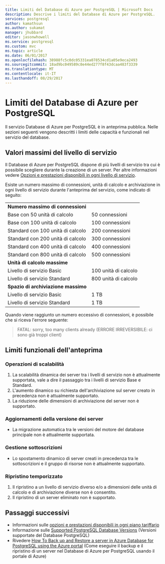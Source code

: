 ```yaml
---
title: Limiti del Database di Azure per PostgreSQL | Microsoft Docs
description: Descrive i limiti del Database di Azure per PostgreSQL.
services: postgresql
author: kamathsun
ms.author: sukamat
manager: jhubbard
editor: jasonwhowell
ms.service: postgresql
ms.custom: mvc
ms.topic: article
ms.date: 06/01/2017
ms.openlocfilehash: 38988fc5c0dc05331ea078534cd1a05e9eca2493
ms.sourcegitcommit: 18ad9bc049589c8e44ed277f8f43dcaa483f3339
ms.translationtype: MT
ms.contentlocale: it-IT
ms.lasthandoff: 08/29/2017
---
```

# <a name="limitations-in-azure-database-for-postgresql"></a>Limiti del Database di Azure per PostgreSQL
Il servizio Database di Azure per PostgreSQL è in anteprima pubblica. Nelle sezioni seguenti vengono descritti i limiti delle capacità e funzionali nel servizio del database.

## <a name="service-tier-maximums"></a>Valori massimi del livello di servizio
Il Database di Azure per PostgreSQL dispone di più livelli di servizio tra cui è possibile scegliere durante la creazione di un server. Per altre informazioni vedere [Opzioni e prestazioni disponibili in ogni livello di servizio](concepts-service-tiers.md).  

Esiste un numero massimo di connessioni, unità di calcolo e archiviazione in ogni livello di servizio durante l'anteprima del servizio, come indicato di seguito: 

|                            |                   |
| :------------------------- | :---------------- |
| **Numero massimo di connessioni**        |                   |
| Base con 50 unità di calcolo     | 50 connessioni    |
| Base con 100 unità di calcolo    | 100 connessioni   |
| Standard con 100 unità di calcolo | 200 connessioni   |
| Standard con 200 unità di calcolo | 300 connessioni   |
| Standard con 400 unità di calcolo | 400 connessioni   |
| Standard con 800 unità di calcolo | 500 connessioni   |
| **Unità di calcolo massime**      |                   |
| Livello di servizio Basic         | 100 unità di calcolo |
| Livello di servizio Standard      | 800 unità di calcolo |
| **Spazio di archiviazione massimo**            |                   |
| Livello di servizio Basic         | 1 TB              |
| Livello di servizio Standard      | 1 TB              |

Quando viene raggiunto un numero eccessivo di connessioni, è possibile che si riceva l'errore seguente:
> FATAL: sorry, too many clients already (ERRORE IRREVERSIBILE: ci sono già troppi client)

## <a name="preview-functional-limitations"></a>Limiti funzionali dell'anteprima
### <a name="scale-operations"></a>Operazioni di scalabilità
1.  La scalabilità dinamica dei server tra i livelli di servizio non è attualmente supportata, vale a dire il passaggio tra i livelli di servizio Base e Standard.
2.  L'aumento dinamico su richiesta dell'archiviazione sul server creato in precedenza non è attualmente supportato.
3.  La riduzione delle dimensioni di archiviazione del server non è supportato.

### <a name="server-version-upgrades"></a>Aggiornamenti della versione dei server
- La migrazione automatica tra le versioni del motore del database principale non è attualmente supportata.

### <a name="subscription-management"></a>Gestione sottoscrizioni
- Lo spostamento dinamico di server creati in precedenza tra le sottoscrizioni e il gruppo di risorse non è attualmente supportato.

### <a name="point-in-time-restore"></a>Ripristino temporizzato
1.  Il ripristino a un livello di servizio diverso e/o a dimensioni delle unità di calcolo e di archiviazione diverse non è consentito.
2.  Il ripristino di un server eliminato non è supportato.

## <a name="next-steps"></a>Passaggi successivi
- Informazioni sulle [opzioni e prestazioni disponibili in ogni piano tariffario](concepts-service-tiers.md)
- Informazione sulle [Supported PostgreSQL Database Versions](concepts-supported-versions.md) (Versioni supportate del Database PostgreSQL)
- Rivedere [How To Back up and Restore a server in Azure Database for PostgreSQL using the Azure portal](howto-restore-server-portal.md) (Come eseguire il backup e il ripristino di un server nel Database di Azure per PostgreSQL usando il portale di Azure)
